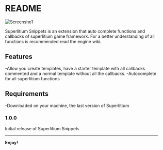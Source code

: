 # README

![Screensho1](https://raw.githubusercontent.com/Litium-org/SuperLitium/master/assets/SuperLitiumBanner.png)

Superlitium Snippets is an extension that auto complete functions and callbacks of superlitium game framework. For a better understanding of all functions is recommended read the engine wiki.

## Features

-Allow you create templates, have a starter template with all callbacks commented and a normal template without all the callbacks.
-Autocomplete for all superlitium functions

## Requirements

-Downloaded on your machine, the last version of Superlitium

### 1.0.0

Initial release of Superlitium Snippets

---

**Enjoy!**
